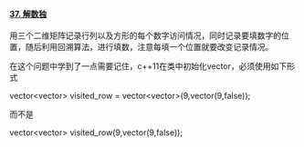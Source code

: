 #### [37. 解数独](https://leetcode-cn.com/problems/sudoku-solver/)

用三个二维矩阵记录行列以及方形的每个数字访问情况，同时记录要填数字的位置，随后利用回溯算法，进行填数，注意每填一个位置就要改变记录情况。

在这个问题中学到了一点需要记住，c++11在类中初始化vector，必须使用如下形式

vector<vector<bool>> visited_row = vector<vector<bool>>(9,vector<bool>(9,false));

而不是

vector<vector<bool>> visited_row(9,vector<bool>(9,false));

